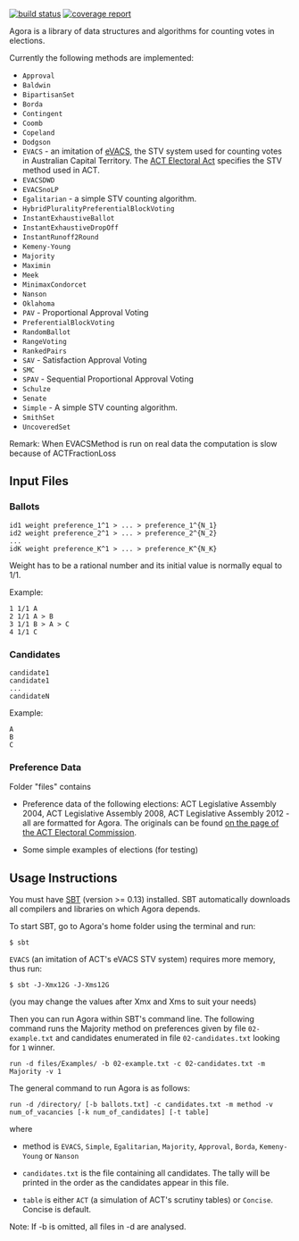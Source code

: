 
[![build status](https://gitlab.com/aossie/Agora/badges/master/build.svg)](https://gitlab.com/aossie/Agora/commits/master)
[![coverage report](https://gitlab.com/aossie/Agora/badges/master/coverage.svg)](https://gitlab.com/aossie/Agora/commits/master)

Agora is a library of data structures and algorithms for counting votes in elections.

Currently the following methods are implemented:  

* `Approval`
* `Baldwin`
* `BipartisanSet`
* `Borda`
* `Contingent`
* `Coomb`
* `Copeland`
* `Dodgson`
* `EVACS` - an imitation of [eVACS](http://www.elections.act.gov.au/elections_and_voting/electronic_voting_and_counting), the STV system used for counting votes in Australian Capital Territory. The [ACT Electoral Act](http://www.legislation.act.gov.au/a/1992-71/default.asp) specifies the STV method used in ACT.
* `EVACSDWD`
* `EVACSnoLP`
* `Egalitarian` - a simple STV counting algorithm.
* `HybridPluralityPreferentialBlockVoting`
* `InstantExhaustiveBallot`
* `InstantExhaustiveDropOff`
* `InstantRunoff2Round`
* `Kemeny-Young`
* `Majority`
* `Maximin`
* `Meek`
* `MinimaxCondorcet`
* `Nanson`
* `Oklahoma`
* `PAV` - Proportional Approval Voting
* `PreferentialBlockVoting`
* `RandomBallot`
* `RangeVoting`
* `RankedPairs`
* `SAV` - Satisfaction Approval Voting
* `SMC`
* `SPAV` - Sequential  Proportional Approval Voting
* `Schulze`
* `Senate`
* `Simple` - A simple STV counting algorithm.
* `SmithSet`
* `UncoveredSet`

Remark: When EVACSMethod is run on real data the computation is slow because of ACTFractionLoss

## Input Files

### Ballots

```
id1 weight preference_1^1 > ... > preference_1^{N_1}  
id2 weight preference_2^1 > ... > preference_2^{N_2}
...  
idK weight preference_K^1 > ... > preference_K^{N_K}  
```
Weight has to be a rational number and its initial value is normally equal to 1/1.  

Example:  

```
1 1/1 A  
2 1/1 A > B  
3 1/1 B > A > C  
4 1/1 C  
```

### Candidates

```
candidate1
candidate1
...
candidateN
```

Example:

```
A
B
C
```



### Preference Data

Folder "files" contains 

* Preference data of the following elections: ACT Legislative Assembly 2004, ACT Legislative Assembly 2008, ACT Legislative Assembly 2012 - all are formatted for Agora. The originals can be found [on the page of the ACT Electoral Commission](http://www.elections.act.gov.au/elections_and_voting/past_act_legislative_assembly_elections). 

* Some simple examples of elections (for testing)

## Usage Instructions 

You must have [SBT](http://www.scala-sbt.org/release/docs/Setup.html) (version >= 0.13) installed. SBT automatically downloads all compilers and libraries on which  Agora depends.

To start SBT, go to Agora's home folder using the terminal and run:
```
$ sbt
```

`EVACS` (an imitation of ACT's eVACS STV system) requires more memory, thus run:
```
$ sbt -J-Xmx12G -J-Xms12G  
```
(you may change the values after Xmx and Xms to suit your needs)

Then you can run Agora within SBT's command line. The following command runs the Majority method on preferences given by file `02-example.txt` and candidates enumerated in file `02-candidates.txt` looking for `1` winner.

```
run -d files/Examples/ -b 02-example.txt -c 02-candidates.txt -m Majority -v 1
```
The general command to run Agora is as follows:

```
run -d /directory/ [-b ballots.txt] -c candidates.txt -m method -v num_of_vacancies [-k num_of_candidates] [-t table]
```

where

* method is `EVACS`, `Simple`, `Egalitarian`, `Majority`, `Approval`, `Borda`, `Kemeny-Young` or `Nanson`

* `candidates.txt` is the file containing all candidates. The tally will be printed in the order as the candidates appear in this file.

* `table` is either `ACT` (a simulation of ACT's scrutiny tables) or `Concise`. Concise is default.

Note: If -b is omitted, all files in -d are analysed.

